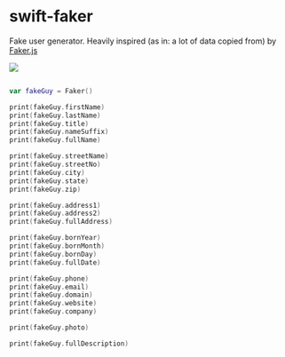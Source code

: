 swift-faker
===========

Fake user generator. Heavily inspired (as in: a lot of data copied from) by [Faker.js](https://github.com/Marak/Faker.js/)

![](http://s1.postimg.org/w66eiw07z/Screen_Shot_2014_07_23_at_22_27_13.png)


```swift

var fakeGuy = Faker()

print(fakeGuy.firstName)
print(fakeGuy.lastName)
print(fakeGuy.title)
print(fakeGuy.nameSuffix)
print(fakeGuy.fullName)

print(fakeGuy.streetName)
print(fakeGuy.streetNo)
print(fakeGuy.city)
print(fakeGuy.state)
print(fakeGuy.zip)

print(fakeGuy.address1)
print(fakeGuy.address2)
print(fakeGuy.fullAddress)

print(fakeGuy.bornYear)
print(fakeGuy.bornMonth)
print(fakeGuy.bornDay)
print(fakeGuy.fullDate)

print(fakeGuy.phone)
print(fakeGuy.email)
print(fakeGuy.domain)
print(fakeGuy.website)
print(fakeGuy.company)

print(fakeGuy.photo)

print(fakeGuy.fullDescription)

```

